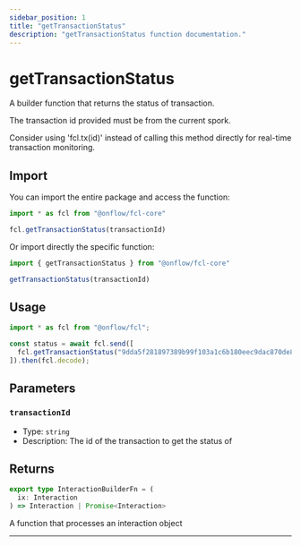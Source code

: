 ```yaml
---
sidebar_position: 1
title: "getTransactionStatus"
description: "getTransactionStatus function documentation."
---
```


<!-- THIS DOCUMENT IS AUTO-GENERATED FROM [onflow/fcl-core/../sdk/src/build/build-get-transaction-status.ts](https://github.com/onflow/fcl-js/tree/master/packages/fcl-core/../sdk/src/build/build-get-transaction-status.ts). DO NOT EDIT MANUALLY -->

# getTransactionStatus

A builder function that returns the status of transaction.

The transaction id provided must be from the current spork.

Consider using 'fcl.tx(id)' instead of calling this method directly for real-time transaction monitoring.

## Import

You can import the entire package and access the function:

```typescript
import * as fcl from "@onflow/fcl-core"

fcl.getTransactionStatus(transactionId)
```

Or import directly the specific function:

```typescript
import { getTransactionStatus } from "@onflow/fcl-core"

getTransactionStatus(transactionId)
```

## Usage

```typescript
import * as fcl from "@onflow/fcl";

const status = await fcl.send([
  fcl.getTransactionStatus("9dda5f281897389b99f103a1c6b180eec9dac870de846449a302103ce38453f3")
]).then(fcl.decode);
```

## Parameters

### `transactionId` 


- Type: `string`
- Description: The id of the transaction to get the status of


## Returns

```typescript
export type InteractionBuilderFn = (
  ix: Interaction
) => Interaction | Promise<Interaction>
```


A function that processes an interaction object

---